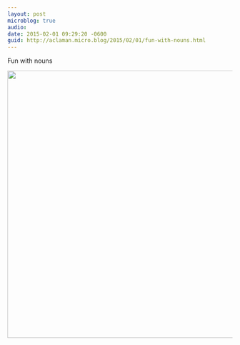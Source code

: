 ```yaml
---
layout: post
microblog: true
audio: 
date: 2015-02-01 09:29:20 -0600
guid: http://aclaman.micro.blog/2015/02/01/fun-with-nouns.html
---
```

Fun with nouns

<img src="http://micro.alexclaman.com/uploads/2018/0b0d0d7642.jpg" width="600" height="600" />
